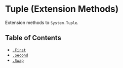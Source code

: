 # Tuple (Extension Methods)

Extension methods to `System.Tuple`.

## Table of Contents

* [`.First`](./First.md)
* [`.Second`](./Second.md)
* [`.Swap`](./Swap.md)
